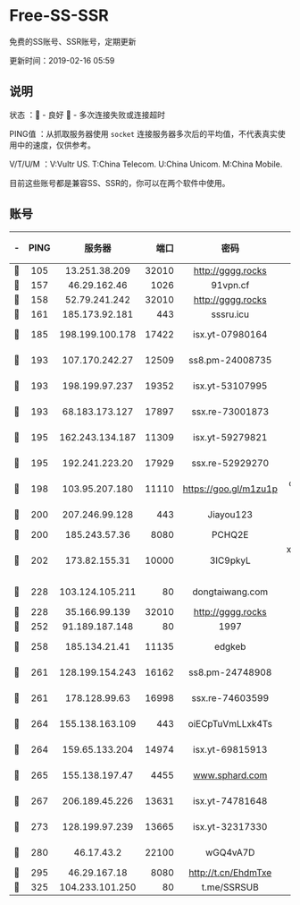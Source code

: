 # Free-SS-SSR

免费的SS账号、SSR账号，定期更新

更新时间：2019-02-16 05:59

## 说明

状态     ：🙂 - 良好 🙁 - 多次连接失败或连接超时

PING值   ：从抓取服务器使用 `socket` 连接服务器多次后的平均值，不代表真实使用中的速度，仅供参考。

V/T/U/M  ：V:Vultr US. T:China Telecom. U:China Unicom. M:China Mobile.

目前这些账号都是兼容SS、SSR的，你可以在两个软件中使用。

## 账号

|-|PING|服务器|端口|密码|加密方式|区域|V/T/U/M|
|:----:|:----:|:-----:|-----:|:----:|:----:|:----:|:----:|
|🙂|105|13.251.38.209|32010|http://gggg.rocks|chacha20|SG|10↑/10↑/10↑/10↑|
|🙂|157|46.29.162.46|1026|91vpn.cf|rc4-md5|RU|10↑/10↑/10↑/10↑|
|🙂|158|52.79.241.242|32010|http://gggg.rocks|chacha20|KR|10↑/10↑/10↑/10↑|
|🙂|161|185.173.92.181|443|sssru.icu|rc4-md5|RU|10↑/10↑/10↑/10↑|
|🙂|185|198.199.100.178|17422|isx.yt-07980164|aes-256-cfb|US|10↑/10↑/10↑/10↑|
|🙂|193|107.170.242.27|12509|ss8.pm-24008735|aes-256-cfb|US|10↑/10↑/10↑/10↑|
|🙂|193|198.199.97.237|19352|isx.yt-53107995|aes-256-cfb|US|10↑/10↑/10↑/10↑|
|🙂|193|68.183.173.127|17897|ssx.re-73001873|aes-256-cfb|US|10↑/10↑/10↑/10↑|
|🙂|195|162.243.134.187|11309|isx.yt-59279821|aes-256-cfb|US|10↑/10↑/10↑/10↑|
|🙂|195|192.241.223.20|17929|ssx.re-52929270|aes-256-cfb|US|10↑/10↑/10↑/10↑|
|🙂|198|103.95.207.180|11110|https://goo.gl/m1zu1p|chacha20-ietf|US|10↑/10↑/10↑/10↑|
|🙂|200|207.246.99.128|443|Jiayou123|aes-256-cfb|US|10↑/10↑/10↑/10↑|
|🙂|200|185.243.57.36|8080|PCHQ2E|rc4-md5|US|10↑/10↑/10↑/10↑|
|🙂|202|173.82.155.31|10000|3IC9pkyL|xchacha20-ietf-poly1305|US|10↑/10↑/10↑/10↑|
|🙂|228|103.124.105.211|80|dongtaiwang.com|aes-256-cfb|US|10↑/10↑/10↑/10↑|
|🙂|228|35.166.99.139|32010|http://gggg.rocks|chacha20|US|10↑/10↑/10↑/10↑|
|🙂|252|91.189.187.148|80|1997|chacha20|US|10↑/10↑/10↑/10↑|
|🙂|258|185.134.21.41|11135|edgkeb|aes-256-cfb|GB|10↑/10↑/10↑/10↑|
|🙂|261|128.199.154.243|16162|ss8.pm-24748908|aes-256-cfb|SG|10↑/10↑/10↑/10↑|
|🙂|261|178.128.99.63|16998|ssx.re-74603599|aes-256-cfb|SG|10↑/10↑/10↑/10↑|
|🙂|264|155.138.163.109|443|oiECpTuVmLLxk4Ts|aes-256-cfb|US|10↑/10↑/10↑/10↑|
|🙂|264|159.65.133.204|14974|isx.yt-69815913|aes-256-cfb|SG|10↑/10↑/10↑/10↑|
|🙂|265|155.138.197.47|4455|www.sphard.com|aes-256-cfb|US|10↑/10↑/10↑/10↑|
|🙂|267|206.189.45.226|13631|isx.yt-74781648|aes-256-cfb|SG|10↑/10↑/10↑/10↑|
|🙂|273|128.199.97.239|13665|isx.yt-32317330|aes-256-cfb|SG|10↑/10↑/10↑/10↑|
|🙂|280|46.17.43.2|22100|wGQ4vA7D|aes-256-gcm|RU|10↑/10↑/10↑/10↑|
|🙂|295|46.29.167.18|8080|http://t.cn/EhdmTxe|rc4-md5|RU|10↑/10↑/10↑/10↑|
|🙂|325|104.233.101.250|80|t.me/SSRSUB|rc4-md5|CA|10↑/10↑/10↑/10↑|
